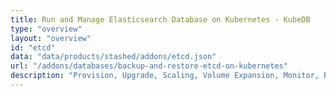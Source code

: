 ```yaml
---
title: Run and Manage Elasticsearch Database on Kubernetes - KubeDB
type: "overview"
layout: "overview"
id: "etcd"
data: "data/products/stashed/addons/etcd.json"
url: "/addons/databases/backup-and-restore-etcd-on-kubernetes"
description: "Provision, Upgrade, Scaling, Volume Expansion, Monitor, Backup & Restore, Security for Elasticsearch Databases in Kubernetes on any Public & Private Cloud"
---
```

